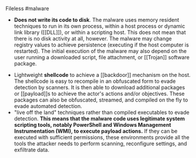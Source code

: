  Fileless #malware  
+   **Does not write its code to disk**. The malware uses memory resident techniques to run in its own process, within a host process or dynamic link library ([[DLL]]), or within a scripting host. This does not mean that there is no disk activity at all, however. The malware may change registry values to achieve persistence (executing if the host computer is restarted). The initial execution of the malware may also depend on the user running a downloaded script, file attachment, or [[Trojan]] software package.
-   Lightweight **shellcode** to achieve a [[backdoor]] mechanism on the host. The shellcode is easy to recompile in an obfuscated form to evade detection by scanners. It is then able to download additional packages or [[payload]]s to achieve the actor's actions and/or objectives. These packages can also be obfuscated, streamed, and compiled on the fly to evade automated detection.
-   "live off the land" techniques rather than compiled executables to evade detection. **This means that the malware code uses legitimate system scripting tools, notably PowerShell and Windows Management Instrumentation (WMI), to execute payload actions.** If they can be executed with sufficient permissions, these environments provide all the tools the attacker needs to perform scanning, reconfigure settings, and exfiltrate data.
